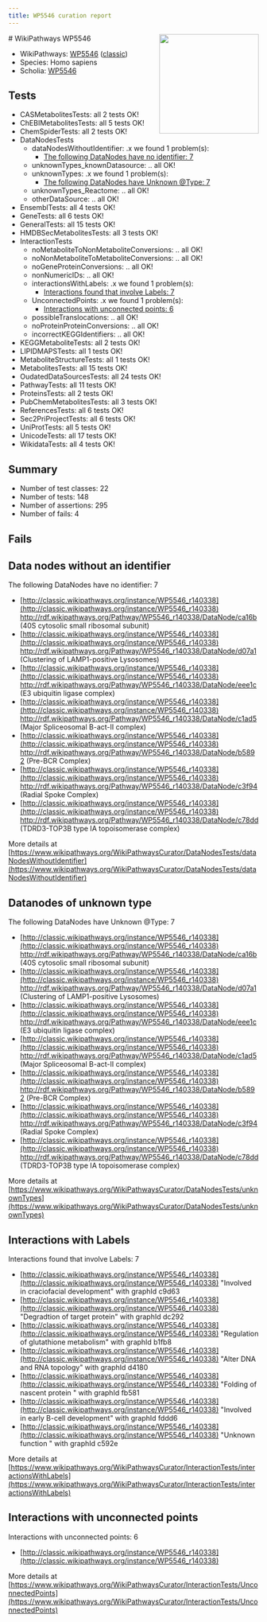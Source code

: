 ```yaml
---
title: WP5546 curation report
---
```


<img style="float: right; width: 200px" src="https://upload.wikimedia.org/wikipedia/commons/thumb/8/83/Wplogo_with_text_500.png/640px-Wplogo_with_text_500.png" />
# WikiPathways WP5546

* WikiPathways: [WP5546](https://wikipathways.org/pathways/WP5546) ([classic](https://classic.wikipathways.org/instance/WP5546))
* Species: Homo sapiens
* Scholia: [WP5546](https://scholia.toolforge.org/wikipathways/WP5546)
## Tests
* CASMetabolitesTests: all 2 tests OK!
* ChEBIMetabolitesTests: all 5 tests OK!
* ChemSpiderTests: all 2 tests OK!
* DataNodesTests
    * dataNodesWithoutIdentifier: .x we found 1 problem(s):
        * [The following DataNodes have no identifier: 7](#d2d32fa6)
    * unknownTypes_knownDatasource: .. all OK!
    * unknownTypes: .x we found 1 problem(s):
        * [The following DataNodes have Unknown @Type: 7](#839973e5)
    * unknownTypes_Reactome: .. all OK!
    * otherDataSource: .. all OK!
* EnsemblTests: all 4 tests OK!
* GeneTests: all 6 tests OK!
* GeneralTests: all 15 tests OK!
* HMDBSecMetabolitesTests: all 3 tests OK!
* InteractionTests
    * noMetaboliteToNonMetaboliteConversions: .. all OK!
    * noNonMetaboliteToMetaboliteConversions: .. all OK!
    * noGeneProteinConversions: .. all OK!
    * nonNumericIDs: .. all OK!
    * interactionsWithLabels: .x we found 1 problem(s):
        * [Interactions found that involve Labels: 7](#630d267e)
    * UnconnectedPoints: .x we found 1 problem(s):
        * [Interactions with unconnected points: 6](#35a61ade)
    * possibleTranslocations: .. all OK!
    * noProteinProteinConversions: .. all OK!
    * incorrectKEGGIdentifiers: .. all OK!
* KEGGMetaboliteTests: all 2 tests OK!
* LIPIDMAPSTests: all 1 tests OK!
* MetaboliteStructureTests: all 1 tests OK!
* MetabolitesTests: all 15 tests OK!
* OudatedDataSourcesTests: all 24 tests OK!
* PathwayTests: all 11 tests OK!
* ProteinsTests: all 2 tests OK!
* PubChemMetabolitesTests: all 3 tests OK!
* ReferencesTests: all 6 tests OK!
* Sec2PriProjectTests: all 6 tests OK!
* UniProtTests: all 5 tests OK!
* UnicodeTests: all 17 tests OK!
* WikidataTests: all 4 tests OK!


## Summary

* Number of test classes: 22
* Number of tests: 148
* Number of assertions: 295
* Number of fails: 4

## Fails

<a name="d2d32fa6" />

## Data nodes without an identifier

The following DataNodes have no identifier: 7

* [http://classic.wikipathways.org/instance/WP5546_r140338](http://classic.wikipathways.org/instance/WP5546_r140338) http://rdf.wikipathways.org/Pathway/WP5546_r140338/DataNode/ca16b (40S cytosolic small ribosomal subunit)
* [http://classic.wikipathways.org/instance/WP5546_r140338](http://classic.wikipathways.org/instance/WP5546_r140338) http://rdf.wikipathways.org/Pathway/WP5546_r140338/DataNode/d07a1 (Clustering of LAMP1-positive Lysosomes)
* [http://classic.wikipathways.org/instance/WP5546_r140338](http://classic.wikipathways.org/instance/WP5546_r140338) http://rdf.wikipathways.org/Pathway/WP5546_r140338/DataNode/eee1c (E3 ubiquitin ligase complex)
* [http://classic.wikipathways.org/instance/WP5546_r140338](http://classic.wikipathways.org/instance/WP5546_r140338) http://rdf.wikipathways.org/Pathway/WP5546_r140338/DataNode/c1ad5 (Major Spliceosomal B-act-II complex)
* [http://classic.wikipathways.org/instance/WP5546_r140338](http://classic.wikipathways.org/instance/WP5546_r140338) http://rdf.wikipathways.org/Pathway/WP5546_r140338/DataNode/b5892 (Pre-BCR Complex)
* [http://classic.wikipathways.org/instance/WP5546_r140338](http://classic.wikipathways.org/instance/WP5546_r140338) http://rdf.wikipathways.org/Pathway/WP5546_r140338/DataNode/c3f94 (Radial Spoke Complex)
* [http://classic.wikipathways.org/instance/WP5546_r140338](http://classic.wikipathways.org/instance/WP5546_r140338) http://rdf.wikipathways.org/Pathway/WP5546_r140338/DataNode/c78dd (TDRD3-TOP3B type IA  topoisomerase complex)


More details at [https://www.wikipathways.org/WikiPathwaysCurator/DataNodesTests/dataNodesWithoutIdentifier](https://www.wikipathways.org/WikiPathwaysCurator/DataNodesTests/dataNodesWithoutIdentifier)

<a name="839973e5" />

## Datanodes of unknown type

The following DataNodes have Unknown @Type: 7

* [http://classic.wikipathways.org/instance/WP5546_r140338](http://classic.wikipathways.org/instance/WP5546_r140338) http://rdf.wikipathways.org/Pathway/WP5546_r140338/DataNode/ca16b (40S cytosolic small ribosomal subunit)
* [http://classic.wikipathways.org/instance/WP5546_r140338](http://classic.wikipathways.org/instance/WP5546_r140338) http://rdf.wikipathways.org/Pathway/WP5546_r140338/DataNode/d07a1 (Clustering of LAMP1-positive Lysosomes)
* [http://classic.wikipathways.org/instance/WP5546_r140338](http://classic.wikipathways.org/instance/WP5546_r140338) http://rdf.wikipathways.org/Pathway/WP5546_r140338/DataNode/eee1c (E3 ubiquitin ligase complex)
* [http://classic.wikipathways.org/instance/WP5546_r140338](http://classic.wikipathways.org/instance/WP5546_r140338) http://rdf.wikipathways.org/Pathway/WP5546_r140338/DataNode/c1ad5 (Major Spliceosomal B-act-II complex)
* [http://classic.wikipathways.org/instance/WP5546_r140338](http://classic.wikipathways.org/instance/WP5546_r140338) http://rdf.wikipathways.org/Pathway/WP5546_r140338/DataNode/b5892 (Pre-BCR Complex)
* [http://classic.wikipathways.org/instance/WP5546_r140338](http://classic.wikipathways.org/instance/WP5546_r140338) http://rdf.wikipathways.org/Pathway/WP5546_r140338/DataNode/c3f94 (Radial Spoke Complex)
* [http://classic.wikipathways.org/instance/WP5546_r140338](http://classic.wikipathways.org/instance/WP5546_r140338) http://rdf.wikipathways.org/Pathway/WP5546_r140338/DataNode/c78dd (TDRD3-TOP3B type IA  topoisomerase complex)


More details at [https://www.wikipathways.org/WikiPathwaysCurator/DataNodesTests/unknownTypes](https://www.wikipathways.org/WikiPathwaysCurator/DataNodesTests/unknownTypes)

<a name="630d267e" />

## Interactions with Labels

Interactions found that involve Labels: 7

* [http://classic.wikipathways.org/instance/WP5546_r140338](http://classic.wikipathways.org/instance/WP5546_r140338) "Involved in craciofacial development" with graphId c9d63
* [http://classic.wikipathways.org/instance/WP5546_r140338](http://classic.wikipathways.org/instance/WP5546_r140338) "Degradtion of target protein" with graphId dc292
* [http://classic.wikipathways.org/instance/WP5546_r140338](http://classic.wikipathways.org/instance/WP5546_r140338) "Regulation of glutathione metabolism" with graphId b1fb8
* [http://classic.wikipathways.org/instance/WP5546_r140338](http://classic.wikipathways.org/instance/WP5546_r140338) "Alter DNA and RNA topology" with graphId d4180
* [http://classic.wikipathways.org/instance/WP5546_r140338](http://classic.wikipathways.org/instance/WP5546_r140338) "Folding of nascent protein
" with graphId fb581
* [http://classic.wikipathways.org/instance/WP5546_r140338](http://classic.wikipathways.org/instance/WP5546_r140338) "Involved in early B-cell development" with graphId fddd6
* [http://classic.wikipathways.org/instance/WP5546_r140338](http://classic.wikipathways.org/instance/WP5546_r140338) "Unknown function
" with graphId c592e


More details at [https://www.wikipathways.org/WikiPathwaysCurator/InteractionTests/interactionsWithLabels](https://www.wikipathways.org/WikiPathwaysCurator/InteractionTests/interactionsWithLabels)

<a name="35a61ade" />

## Interactions with unconnected points

Interactions with unconnected points: 6

* [http://classic.wikipathways.org/instance/WP5546_r140338](http://classic.wikipathways.org/instance/WP5546_r140338)


More details at [https://www.wikipathways.org/WikiPathwaysCurator/InteractionTests/UnconnectedPoints](https://www.wikipathways.org/WikiPathwaysCurator/InteractionTests/UnconnectedPoints)

